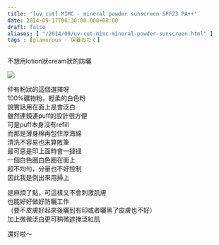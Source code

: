 ```yaml
---
title: '[uv cut] MIMC - mineral powder sunscreen SPF23 PA++'
date: 2014-09-17T08:30:00.000+08:00
draft: false
aliases: [ "/2014/09/uv-cut-mimc-mineral-powder-sunscreen.html" ]
tags : [glamorous - 保養おたく]
---
```


不想用lotion狀cream狀的防曬  

![](/images/mimcpowder.jpg)

仲有粉狀的這個選擇呀  
100%礦物粉，輕柔的白色粉  
說實話用在面上是會泛白  
雖然連鏡連puff的設計很方便  
可是puff本身沒有refill  
而那是薄身棉再包住厚海綿  
清洗不容易也未算敗筆  
最可惡是印上面時會一撻撻  
一個白色圈白色圈在面上  
超不均勻，分量也不好控制  
因此我是倒出來用掃上

  

是麻煩了點，可這樣又不會刺激肌膚  
也能好好做好防曬工作  
（要不皮膚好起來後曬到有印或者曬黑了皮膚也不好）  
加上微微泛白更可稍微遮掩泛紅肌

  

還好啦～
